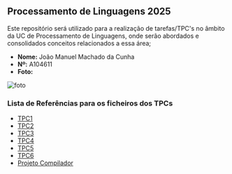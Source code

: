 ## Processamento de Linguagens 2025

<p>Este repositório será utilizado para a realização de tarefas/TPC's no âmbito da UC de Processamento de Linguagens, onde serão abordados e consolidados conceitos relacionados a essa área;</p>

- **Nome:** João Manuel Machado da Cunha
- **Nº:** A104611
- **Foto:**

![foto](https://avatars.githubusercontent.com/u/131183584?v=4)

### Lista de Referências para os ficheiros dos TPCs

- [TPC1](./TPC1)
- [TPC2](./TPC2)
- [TPC3](./TPC3)
- [TPC4](./TPC4)
- [TPC5](./TPC5)
- [TPC6](./TPC6)
- [Projeto Compilador](./Projeto_Compilador)
